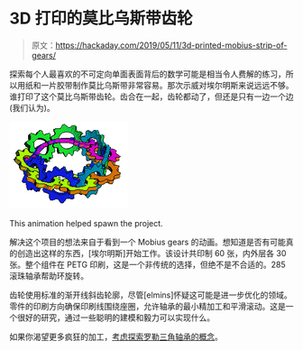 # 3D 打印的莫比乌斯带齿轮

> 原文：<https://hackaday.com/2019/05/11/3d-printed-mobius-strip-of-gears/>

探索每个人最喜欢的不可定向单面表面背后的数学可能是相当令人费解的练习，所以用纸和一片胶带制作莫比乌斯带非常容易。那次示威对埃尔明斯来说远远不够。谁打印了这个莫比乌斯带齿轮。齿合在一起，齿轮都动了，但还是只有一边一个边(我们认为)。

![](img/c3992d873b89beb4390f64d63162c8f9.png)

This animation helped spawn the project.

解决这个项目的想法来自于看到一个 Mobius gears 的动画。想知道是否有可能真的创造出这样的东西，[埃尔明斯]开始工作。该设计共印制 60 张，内外层各 30 张。整个组件在 PETG 印刷，这是一个非传统的选择，但绝不是不合适的。285 滚珠轴承帮助环旋转。

齿轮使用标准的渐开线斜齿轮廓，尽管[elmins]怀疑这可能是进一步优化的领域。零件的印刷方向确保印刷线围绕座圈，允许轴承的最小精加工和平滑滚动。这是一个很好的研究，通过一些聪明的建模和毅力可以实现什么。

如果你渴望更多疯狂的加工，[考虑探索罗勒三角轴承的概念](https://hackaday.com/2018/04/30/the-quest-for-the-reuleaux-triangle-bearing/)。